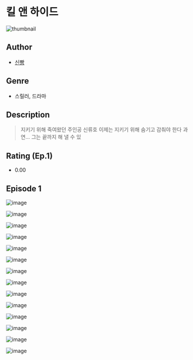 # 킬 앤 하이드
![thumbnail](https://image-comic.pstatic.net/user_contents_data/challenge_comic/2023/05/25/367213/upload_7089007982341599792_480x623.jpeg)

## Author
- [신빵](https://comic.naver.com/artistTitle?id=367213)

## Genre
- 스릴러, 드라마

## Description
> 지키기 위해 죽여왔던 주인공 신류호 이제는 지키기 위해 숨기고 감춰야 한다 과연... 그는 끝까지 해 낼 수 있


## Rating (Ep.1)
- 0.00

## Episode 1
![image](https://image-comic.pstatic.net/user_contents_data/challenge_comic/2023/05/25/367213/upload_7076054660849754723.jpeg)

![image](https://image-comic.pstatic.net/user_contents_data/challenge_comic/2023/05/25/367213/upload_3977351806788527153.jpeg)

![image](https://image-comic.pstatic.net/user_contents_data/challenge_comic/2023/05/25/367213/upload_3919366854289810789.jpeg)

![image](https://image-comic.pstatic.net/user_contents_data/challenge_comic/2023/05/25/367213/upload_4135492167566385763.jpeg)

![image](https://image-comic.pstatic.net/user_contents_data/challenge_comic/2023/05/25/367213/upload_7233398061142335841.jpeg)

![image](https://image-comic.pstatic.net/user_contents_data/challenge_comic/2023/05/25/367213/upload_7365971688577131828.jpeg)

![image](https://image-comic.pstatic.net/user_contents_data/challenge_comic/2023/05/25/367213/upload_7233120072870475619.jpeg)

![image](https://image-comic.pstatic.net/user_contents_data/challenge_comic/2023/05/25/367213/upload_3905801078953817907.jpeg)

![image](https://image-comic.pstatic.net/user_contents_data/challenge_comic/2023/05/25/367213/upload_3991141659071504697.jpeg)

![image](https://image-comic.pstatic.net/user_contents_data/challenge_comic/2023/05/25/367213/upload_3976739379530380643.jpeg)

![image](https://image-comic.pstatic.net/user_contents_data/challenge_comic/2023/05/25/367213/upload_3616730667409291108.jpeg)

![image](https://image-comic.pstatic.net/user_contents_data/challenge_comic/2023/05/25/367213/upload_7076333898870383668.jpeg)

![image](https://image-comic.pstatic.net/user_contents_data/challenge_comic/2023/05/25/367213/upload_3834877962711543909.jpeg)

![image](https://image-comic.pstatic.net/user_contents_data/challenge_comic/2023/05/25/367213/upload_4049922657988535906.jpeg)
